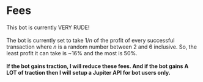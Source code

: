 # Fees

This bot is currently VERY RUDE!\
\
The bot is currently set to take 1/_n_ of the profit of every successful transaction where _n_ is a random number between 2 and 6 inclusive. So, the least profit it can take is \~16% and the most is 50%.\
\
**If the bot gains traction, I will reduce these fees. And if the bot gains A LOT of traction then I will setup a Jupiter API for bot users only.**
